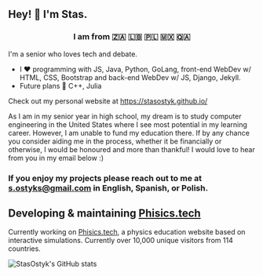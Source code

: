 ## Hey! 👾 I'm Stas.

### <p align="center"> I am from 🇿🇦 🇱🇧 🇵🇱 🇲🇽 🇶🇦</p>

I'm a senior who loves tech and debate. 

* I ❤️ programming with JS, Java, Python, GoLang, front-end WebDev w/ HTML, CSS, Bootstrap and back-end WebDev w/ JS, Django, Jekyll.
* Future plans 🚀 C++, Julia

Check out my personal website at https://stasostyk.github.io/

As I am in my senior year in high school, my dream is to study computer engineering in the United States where I see most potential in my learning career. However, I am unable to fund my education there. If by any chance you consider aiding me in the process, whether it be financially or otherwise, I would be honoured and more than thankful! I would love to hear from you in my email below :)

### If you enjoy my projects please reach out to me at <a href="mailto:s.ostyks@gmail.com">s.ostyks@gmail.com</a> in English, Spanish, or Polish.

## Developing & maintaining [Phisics.tech](https://phisics.tech) 
Currently working on [Phisics.tech](https://phisics.tech), a physics education website based on interactive simulations. Currently over 10,000 unique visitors from 114 countries. 


![StasOstyk's GitHub stats](https://github-readme-stats.vercel.app/api?username=stasostyk&theme=react&show_icons=true)
